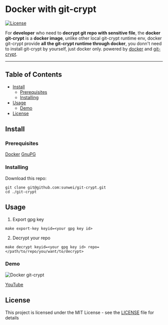 # Docker with git-crypt 

[![License](https://img.shields.io/badge/license-MIT-blue.svg)](LICENSE)


For **developer** who need to **decrypt git repo with sensitive file**, the **docker git-crypt** is a **docker image**,
unlike other local git-crypt runtime env, docker git-crypt provide **all the git-crypt runtime through docker**, you 
donn't need to install git-crypt by yourself, just docker only. powered by [docker](https://www.docker.com/) 
and [git-crypt](https://github.com/AGWA/git-crypt).

---


## Table of Contents
- [Install](#-install)
  - [Prerequisites](#prerequisites)
  - [Installing](#Installing)
- [Usage](#-usage)
  - [Demo](#demo)
- [License](#-license)


## Install

### Prerequisites
[Docker](https://www.docker.com/)
[GnuPG](https://www.gnupg.org/download/index.html)

### Installing
Download this repo:

```console
git clone git@github.com:sunwei/git-crypt.git
cd ./git-crypt
```

## Usage
1. Export gpg key
```console
make export-key keyid=<your gpg key id>
```
2. Decrypt your repo
```console
make decrypt keyid=<your gpg key id> repo=</path/to/repo/you/want/to/decrypt>
```
### Demo

![Docker git-crypt](./assets/1.0.0.gif)

[YouTube](https://youtu.be/CoFhusw9sqA)

## License
This project is licensed under the MIT License - see the [LICENSE](./LICENSE) file for details
